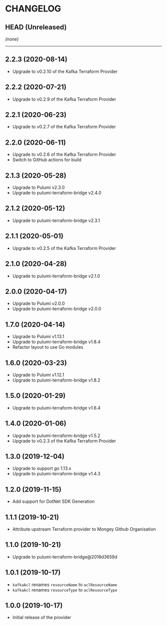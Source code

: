CHANGELOG
=========

## HEAD (Unreleased)
_(none)_

---

## 2.2.3 (2020-08-14)
* Upgrade to v0.2.10 of the Kafka Terraform Provider

## 2.2.2 (2020-07-21)
* Upgrade to v0.2.9 of the Kafka Terraform Provider

## 2.2.1 (2020-06-23)
* Upgrade to v0.2.7 of the Kafka Terraform Provider

## 2.2.0 (2020-06-11)
* Upgrade to v0.2.6 of the Kafka Terraform Provider
* Switch to GitHub actions for build

## 2.1.3 (2020-05-28)
* Upgrade to Pulumi v2.3.0
* Upgrade to pulumi-terraform-bridge v2.4.0

## 2.1.2 (2020-05-12)
* Upgrade to pulumi-terraform-bridge v2.3.1

## 2.1.1 (2020-05-01)
* Upgrade to v0.2.5 of the Kafka Terraform Provider

## 2.1.0 (2020-04-28)
* Upgrade to pulumi-terraform-bridge v2.1.0

## 2.0.0 (2020-04-17)
* Upgrade to Pulumi v2.0.0
* Upgrade to pulumi-terraform-bridge v2.0.0

## 1.7.0 (2020-04-14)
* Upgrade to Pulumi v1.13.1
* Upgrade to pulumi-terraform-bridge v1.8.4
* Refactor layout to use Go modules

## 1.6.0 (2020-03-23)
* Upgrade to Pulumi v1.12.1
* Upgrade to pulumi-terraform-bridge v1.8.2

## 1.5.0 (2020-01-29)
* Upgrade to pulumi-terraform-bridge v1.6.4

## 1.4.0 (2020-01-06)
* Upgrade to pulumi-terraform-bridge v1.5.2
* Upgrade to v0.2.3 of the Kafka Terraform Provider

## 1.3.0 (2019-12-04)
* Upgrade to support go 1.13.x
* Upgrade to pulumi-terraform-bridge v1.4.3

## 1.2.0 (2019-11-15)
* Add support for DotNet SDK Generation

## 1.1.1 (2019-10-21)
* Attribute upstream Terraform provider to Mongey Github Organisation

## 1.1.0 (2019-10-21)
* Upgrade to pulumi-terraform-bridge@2018d3659d

## 1.0.1 (2019-10-17)
* `kafkaAcl` renames `resourceName` to `aclResourceName`
* `kafkaAcl` renames `resourceType` to `aclResourceType`

## 1.0.0 (2019-10-17)
* Initial release of the provider
